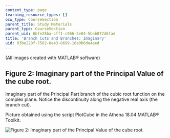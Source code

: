 ```yaml
---
content_type: page
learning_resource_types: []
ocw_type: CourseSection
parent_title: Study Materials
parent_type: CourseSection
parent_uid: 6bfe28ba-cff1-c966-5e04-5bab872d6fad
title: 'Branch Cuts and Branches: Imaginary'
uid: 03be228f-7502-0e43-8699-16a0b6de4aed
---
```


(All images created with MATLAB® software)

Figure 2: Imaginary part of the Principal Value of the cube root.
-----------------------------------------------------------------

Imaginary part of the Principal Part branch of the cubic root function on the complex plane. Notice the discontinuity along the negative real axis (the branch cut).

Picture obtained using the script PlotCube in the Athena 18.04 MATLAB® Toolkit.

![Figure 2: Imaginary part of the Principal Value of the cube root. ](/courses/mathematics/18-04-complex-variables-with-applications-fall-1999/study-materials/ImCubeRootPVH.GIF)